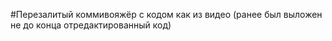 #Перезалитый коммивояжёр с кодом как из видео (ранее был выложен не до конца отредактированный код)
